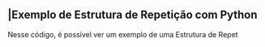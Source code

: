  ## |Exemplo de Estrutura de Repetição com Python 

   Nesse código, é possível ver um exemplo de uma Estrutura de Repet
 
